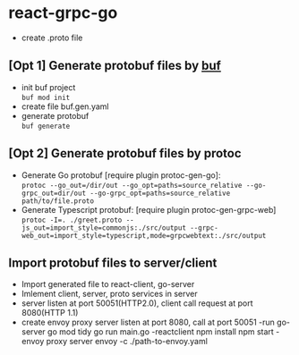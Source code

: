 # react-grpc-go
- create .proto file
## [Opt 1] Generate protobuf files by [buf](https://github.com/bufbuild/buf)
  - init buf project \
  `buf mod init`
  - create file buf.gen.yaml 
  - generate protobuf \
  `buf generate`
## [Opt 2] Generate protobuf files by protoc
  - Generate Go protobuf [require plugin protoc-gen-go]:\
   `protoc --go_out=/dir/out --go_opt=paths=source_relative --go-grpc_out=dir/out --go-grpc_opt=paths=source_relative path/to/file.proto`
  - Generate Typescript protobuf: [require plugin protoc-gen-grpc-web]\
   `protoc -I=. ./greet.proto --js_out=import_style=commonjs:./src/output --grpc-web_out=import_style=typescript,mode=grpcwebtext:./src/output`
## Import protobuf files to server/client
  - Import generated file to react-client, go-server
  - Imlement client, server, proto services in server
  - server listen at port 50051(HTTP2.0), client call request at port 8080(HTTP 1.1)
  - create envoy proxy server listen at port 8080, call at port 50051
-run go-server
  go mod tidy
  go run main.go
-reactclient
  npm install
  npm start
-envoy proxy server
  envoy -c ./path-to-envoy.yaml

